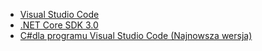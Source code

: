 * [Visual Studio Code](https://code.visualstudio.com/download)
* [.NET Core SDK 3.0](https://dotnet.microsoft.com/download/dotnet-core/3.0)
* [C#dla programu Visual Studio Code (Najnowsza wersja)](https://marketplace.visualstudio.com/items?itemName=ms-vscode.csharp)